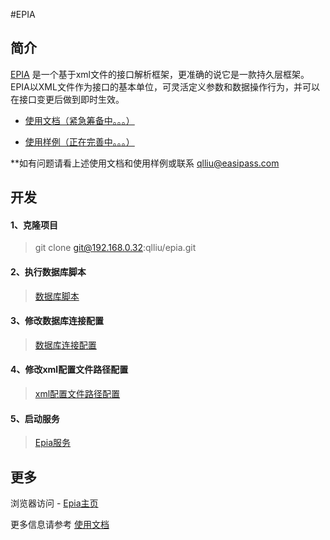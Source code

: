 #EPIA

## 简介

[EPIA](http://192.168.12.150:8888/epia) 是一个基于xml文件的接口解析框架，更准确的说它是一款持久层框架。EPIA以XML文件作为接口的基本单位，可灵活定义参数和数据操作行为，并可以在接口变更后做到即时生效。


- [使用文档（紧急筹备中。。。）](https://...)

- [使用样例（正在完善中。。。）](./XmlFiles)

 

**如有问题请看上述使用文档和使用样例或联系 <qlliu@easipass.com>

## 开发

#### 1、克隆项目
> git clone git@192.168.0.32:qlliu/epia.git

#### 2、执行数据库脚本
> [数据库脚本](./dbscript/base.sql)

#### 3、修改数据库连接配置
> [数据库连接配置](./src/main/resources/db.properties)

#### 4、修改xml配置文件路径配置
> [xml配置文件路径配置](./src/main/resources/sys.properties)

#### 5、启动服务
> [Epia服务](./src/main/java/com/easipass/epia/EpiaApplication.java)

## 更多
浏览器访问 - [Epia主页](http://192.168.12.150:8888/epia)

更多信息请参考 [使用文档](http://192.168.12.150:8888/epia)
 
